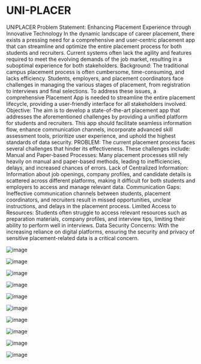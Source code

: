 # UNI-PLACER

UNIPLACER
Problem Statement: Enhancing Placement Experience through Innovative Technology
In the dynamic landscape of career placement, there exists a pressing need for a comprehensive and user-centric placement app that can streamline and optimize the entire placement process for both students and recruiters. Current systems often lack the agility and features required to meet the evolving demands of the job market, resulting in a suboptimal experience for both stakeholders.
Background:
The traditional campus placement process is often cumbersome, time-consuming, and lacks efficiency. Students, employers, and placement coordinators face challenges in managing the various stages of placement, from registration to interviews and final selections. To address these issues, a comprehensive Placement App is needed to streamline the entire placement lifecycle, providing a user-friendly interface for all stakeholders involved.
Objective:
The aim is to develop a state-of-the-art placement app that addresses the aforementioned challenges by providing a unified platform for students and recruiters. This app should facilitate seamless information flow, enhance communication channels, incorporate advanced skill assessment tools, prioritize user experience, and uphold the highest standards of data security.
PROBLEM:
The current placement process faces several challenges that hinder its effectiveness. These challenges include:
Manual and Paper-based Processes: Many placement processes still rely heavily on manual and paper-based methods, leading to inefficiencies, delays, and increased chances of errors.
Lack of Centralized Information: Information about job openings, company profiles, and candidate details is scattered across different platforms, making it difficult for both students and employers to access and manage relevant data.
Communication Gaps: Ineffective communication channels between students, placement coordinators, and recruiters result in missed opportunities, unclear instructions, and delays in the placement process.
Limited Access to Resources: Students often struggle to access relevant resources such as preparation materials, company profiles, and interview tips, limiting their ability to perform well in interviews.
Data Security Concerns: With the increasing reliance on digital platforms, ensuring the security and privacy of sensitive placement-related data is a critical concern.

![image](https://github.com/user-attachments/assets/b99cc3df-52bc-4bab-96f0-b53a514ae435)

![image](https://github.com/user-attachments/assets/c2384871-67e1-44ae-b727-1de6864e8cea)

![image](https://github.com/user-attachments/assets/6f430e3a-509a-453e-ba75-5ab7c86e4cf8)

![image](https://github.com/user-attachments/assets/9c1561c2-e1a6-4201-b582-c805a769eacb)

![image](https://github.com/user-attachments/assets/e332755d-d6eb-4fcb-98b7-9c3292d550b9)

![image](https://github.com/user-attachments/assets/782b2249-0e07-4bbe-af66-2146a66a36f9)

![image](https://github.com/user-attachments/assets/67650f8e-f8de-4e42-b6f9-85085cee1818)

![image](https://github.com/user-attachments/assets/032a816b-72c0-4dad-a596-3cb2483be4ed)

![image](https://github.com/user-attachments/assets/eb29ae9e-30f0-4c82-8835-7611a3ec0cb4)

![image](https://github.com/user-attachments/assets/df65af5f-ab0c-4d4a-bc3b-428450f9a92f)

